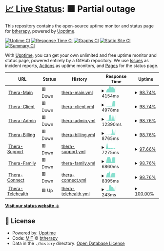 # [📈 Live Status](https://btherapy.github.io/upptime): <!--live status--> **🟧 Partial outage**

This repository contains the open-source uptime monitor and status page for [btherapy](https://btherapy.github.io/upptime), powered by [Upptime](https://github.com/upptime/upptime).

[![Uptime CI](https://github.com/btherapy/upptime/workflows/Uptime%20CI/badge.svg)](https://github.com/btherapy/upptime/actions?query=workflow%3A%22Uptime+CI%22)
[![Response Time CI](https://github.com/btherapy/upptime/workflows/Response%20Time%20CI/badge.svg)](https://github.com/btherapy/upptime/actions?query=workflow%3A%22Response+Time+CI%22)
[![Graphs CI](https://github.com/btherapy/upptime/workflows/Graphs%20CI/badge.svg)](https://github.com/btherapy/upptime/actions?query=workflow%3A%22Graphs+CI%22)
[![Static Site CI](https://github.com/btherapy/upptime/workflows/Static%20Site%20CI/badge.svg)](https://github.com/btherapy/upptime/actions?query=workflow%3A%22Static+Site+CI%22)
[![Summary CI](https://github.com/btherapy/upptime/workflows/Summary%20CI/badge.svg)](https://github.com/btherapy/upptime/actions?query=workflow%3A%22Summary+CI%22)

With [Upptime](https://upptime.js.org), you can get your own unlimited and free uptime monitor and status page, powered entirely by a GitHub repository. We use [Issues](https://github.com/btherapy/upptime/issues) as incident reports, [Actions](https://github.com/btherapy/upptime/actions) as uptime monitors, and [Pages](https://btherapy.github.io/upptime) for the status page.

<!--start: status pages-->
<!-- This summary is generated by Upptime (https://github.com/upptime/upptime) -->
<!-- Do not edit this manually, your changes will be overwritten -->
<!-- prettier-ignore -->
| URL | Status | History | Response Time | Uptime |
| --- | ------ | ------- | ------------- | ------ |
| <img alt="" src="https://icons.duckduckgo.com/ip3/onboarding.therapiasoftware.com.ico" height="13"> [Thera-Main](https://onboarding.therapiasoftware.com/sign_up) | 🟥 Down | [thera-main.yml](https://github.com/TapiTechSolutions/upptime/commits/HEAD/history/thera-main.yml) | <details><summary><img alt="Response time graph" src="./graphs/thera-main/response-time-week.png" height="20"> 4154ms</summary><br><a href="https://btherapy.github.io/upptime/history/thera-main"><img alt="Response time 1505" src="https://img.shields.io/endpoint?url=https%3A%2F%2Fraw.githubusercontent.com%2FTapiTechSolutions%2Fupptime%2FHEAD%2Fapi%2Fthera-main%2Fresponse-time.json"></a><br><a href="https://btherapy.github.io/upptime/history/thera-main"><img alt="24-hour response time 7096" src="https://img.shields.io/endpoint?url=https%3A%2F%2Fraw.githubusercontent.com%2FTapiTechSolutions%2Fupptime%2FHEAD%2Fapi%2Fthera-main%2Fresponse-time-day.json"></a><br><a href="https://btherapy.github.io/upptime/history/thera-main"><img alt="7-day response time 4154" src="https://img.shields.io/endpoint?url=https%3A%2F%2Fraw.githubusercontent.com%2FTapiTechSolutions%2Fupptime%2FHEAD%2Fapi%2Fthera-main%2Fresponse-time-week.json"></a><br><a href="https://btherapy.github.io/upptime/history/thera-main"><img alt="30-day response time 2143" src="https://img.shields.io/endpoint?url=https%3A%2F%2Fraw.githubusercontent.com%2FTapiTechSolutions%2Fupptime%2FHEAD%2Fapi%2Fthera-main%2Fresponse-time-month.json"></a><br><a href="https://btherapy.github.io/upptime/history/thera-main"><img alt="1-year response time 1505" src="https://img.shields.io/endpoint?url=https%3A%2F%2Fraw.githubusercontent.com%2FTapiTechSolutions%2Fupptime%2FHEAD%2Fapi%2Fthera-main%2Fresponse-time-year.json"></a></details> | <details><summary><a href="https://btherapy.github.io/upptime/history/thera-main">98.74%</a></summary><a href="https://btherapy.github.io/upptime/history/thera-main"><img alt="All-time uptime 99.62%" src="https://img.shields.io/endpoint?url=https%3A%2F%2Fraw.githubusercontent.com%2FTapiTechSolutions%2Fupptime%2FHEAD%2Fapi%2Fthera-main%2Fuptime.json"></a><br><a href="https://btherapy.github.io/upptime/history/thera-main"><img alt="24-hour uptime 91.18%" src="https://img.shields.io/endpoint?url=https%3A%2F%2Fraw.githubusercontent.com%2FTapiTechSolutions%2Fupptime%2FHEAD%2Fapi%2Fthera-main%2Fuptime-day.json"></a><br><a href="https://btherapy.github.io/upptime/history/thera-main"><img alt="7-day uptime 98.74%" src="https://img.shields.io/endpoint?url=https%3A%2F%2Fraw.githubusercontent.com%2FTapiTechSolutions%2Fupptime%2FHEAD%2Fapi%2Fthera-main%2Fuptime-week.json"></a><br><a href="https://btherapy.github.io/upptime/history/thera-main"><img alt="30-day uptime 99.17%" src="https://img.shields.io/endpoint?url=https%3A%2F%2Fraw.githubusercontent.com%2FTapiTechSolutions%2Fupptime%2FHEAD%2Fapi%2Fthera-main%2Fuptime-month.json"></a><br><a href="https://btherapy.github.io/upptime/history/thera-main"><img alt="1-year uptime 99.62%" src="https://img.shields.io/endpoint?url=https%3A%2F%2Fraw.githubusercontent.com%2FTapiTechSolutions%2Fupptime%2FHEAD%2Fapi%2Fthera-main%2Fuptime-year.json"></a></details>
| <img alt="" src="https://icons.duckduckgo.com/ip3/ops.therapiaclient.com.ico" height="13"> [Thera-Client](https://ops.therapiaclient.com/client/sign_in) | 🟥 Down | [thera-client.yml](https://github.com/TapiTechSolutions/upptime/commits/HEAD/history/thera-client.yml) | <details><summary><img alt="Response time graph" src="./graphs/thera-client/response-time-week.png" height="20"> 4978ms</summary><br><a href="https://btherapy.github.io/upptime/history/thera-client"><img alt="Response time 6928" src="https://img.shields.io/endpoint?url=https%3A%2F%2Fraw.githubusercontent.com%2FTapiTechSolutions%2Fupptime%2FHEAD%2Fapi%2Fthera-client%2Fresponse-time.json"></a><br><a href="https://btherapy.github.io/upptime/history/thera-client"><img alt="24-hour response time 5428" src="https://img.shields.io/endpoint?url=https%3A%2F%2Fraw.githubusercontent.com%2FTapiTechSolutions%2Fupptime%2FHEAD%2Fapi%2Fthera-client%2Fresponse-time-day.json"></a><br><a href="https://btherapy.github.io/upptime/history/thera-client"><img alt="7-day response time 4978" src="https://img.shields.io/endpoint?url=https%3A%2F%2Fraw.githubusercontent.com%2FTapiTechSolutions%2Fupptime%2FHEAD%2Fapi%2Fthera-client%2Fresponse-time-week.json"></a><br><a href="https://btherapy.github.io/upptime/history/thera-client"><img alt="30-day response time 5412" src="https://img.shields.io/endpoint?url=https%3A%2F%2Fraw.githubusercontent.com%2FTapiTechSolutions%2Fupptime%2FHEAD%2Fapi%2Fthera-client%2Fresponse-time-month.json"></a><br><a href="https://btherapy.github.io/upptime/history/thera-client"><img alt="1-year response time 6928" src="https://img.shields.io/endpoint?url=https%3A%2F%2Fraw.githubusercontent.com%2FTapiTechSolutions%2Fupptime%2FHEAD%2Fapi%2Fthera-client%2Fresponse-time-year.json"></a></details> | <details><summary><a href="https://btherapy.github.io/upptime/history/thera-client">98.74%</a></summary><a href="https://btherapy.github.io/upptime/history/thera-client"><img alt="All-time uptime 99.43%" src="https://img.shields.io/endpoint?url=https%3A%2F%2Fraw.githubusercontent.com%2FTapiTechSolutions%2Fupptime%2FHEAD%2Fapi%2Fthera-client%2Fuptime.json"></a><br><a href="https://btherapy.github.io/upptime/history/thera-client"><img alt="24-hour uptime 91.19%" src="https://img.shields.io/endpoint?url=https%3A%2F%2Fraw.githubusercontent.com%2FTapiTechSolutions%2Fupptime%2FHEAD%2Fapi%2Fthera-client%2Fuptime-day.json"></a><br><a href="https://btherapy.github.io/upptime/history/thera-client"><img alt="7-day uptime 98.74%" src="https://img.shields.io/endpoint?url=https%3A%2F%2Fraw.githubusercontent.com%2FTapiTechSolutions%2Fupptime%2FHEAD%2Fapi%2Fthera-client%2Fuptime-week.json"></a><br><a href="https://btherapy.github.io/upptime/history/thera-client"><img alt="30-day uptime 98.78%" src="https://img.shields.io/endpoint?url=https%3A%2F%2Fraw.githubusercontent.com%2FTapiTechSolutions%2Fupptime%2FHEAD%2Fapi%2Fthera-client%2Fuptime-month.json"></a><br><a href="https://btherapy.github.io/upptime/history/thera-client"><img alt="1-year uptime 99.43%" src="https://img.shields.io/endpoint?url=https%3A%2F%2Fraw.githubusercontent.com%2FTapiTechSolutions%2Fupptime%2FHEAD%2Fapi%2Fthera-client%2Fuptime-year.json"></a></details>
| <img alt="" src="https://icons.duckduckgo.com/ip3/therasoftware.net.ico" height="13"> [Thera-Admin](https://therasoftware.net/admins/sign_in) | 🟥 Down | [thera-admin.yml](https://github.com/TapiTechSolutions/upptime/commits/HEAD/history/thera-admin.yml) | <details><summary><img alt="Response time graph" src="./graphs/thera-admin/response-time-week.png" height="20"> 12390ms</summary><br><a href="https://btherapy.github.io/upptime/history/thera-admin"><img alt="Response time 5302" src="https://img.shields.io/endpoint?url=https%3A%2F%2Fraw.githubusercontent.com%2FTapiTechSolutions%2Fupptime%2FHEAD%2Fapi%2Fthera-admin%2Fresponse-time.json"></a><br><a href="https://btherapy.github.io/upptime/history/thera-admin"><img alt="24-hour response time 20384" src="https://img.shields.io/endpoint?url=https%3A%2F%2Fraw.githubusercontent.com%2FTapiTechSolutions%2Fupptime%2FHEAD%2Fapi%2Fthera-admin%2Fresponse-time-day.json"></a><br><a href="https://btherapy.github.io/upptime/history/thera-admin"><img alt="7-day response time 12390" src="https://img.shields.io/endpoint?url=https%3A%2F%2Fraw.githubusercontent.com%2FTapiTechSolutions%2Fupptime%2FHEAD%2Fapi%2Fthera-admin%2Fresponse-time-week.json"></a><br><a href="https://btherapy.github.io/upptime/history/thera-admin"><img alt="30-day response time 6772" src="https://img.shields.io/endpoint?url=https%3A%2F%2Fraw.githubusercontent.com%2FTapiTechSolutions%2Fupptime%2FHEAD%2Fapi%2Fthera-admin%2Fresponse-time-month.json"></a><br><a href="https://btherapy.github.io/upptime/history/thera-admin"><img alt="1-year response time 5302" src="https://img.shields.io/endpoint?url=https%3A%2F%2Fraw.githubusercontent.com%2FTapiTechSolutions%2Fupptime%2FHEAD%2Fapi%2Fthera-admin%2Fresponse-time-year.json"></a></details> | <details><summary><a href="https://btherapy.github.io/upptime/history/thera-admin">98.76%</a></summary><a href="https://btherapy.github.io/upptime/history/thera-admin"><img alt="All-time uptime 99.63%" src="https://img.shields.io/endpoint?url=https%3A%2F%2Fraw.githubusercontent.com%2FTapiTechSolutions%2Fupptime%2FHEAD%2Fapi%2Fthera-admin%2Fuptime.json"></a><br><a href="https://btherapy.github.io/upptime/history/thera-admin"><img alt="24-hour uptime 91.30%" src="https://img.shields.io/endpoint?url=https%3A%2F%2Fraw.githubusercontent.com%2FTapiTechSolutions%2Fupptime%2FHEAD%2Fapi%2Fthera-admin%2Fuptime-day.json"></a><br><a href="https://btherapy.github.io/upptime/history/thera-admin"><img alt="7-day uptime 98.76%" src="https://img.shields.io/endpoint?url=https%3A%2F%2Fraw.githubusercontent.com%2FTapiTechSolutions%2Fupptime%2FHEAD%2Fapi%2Fthera-admin%2Fuptime-week.json"></a><br><a href="https://btherapy.github.io/upptime/history/thera-admin"><img alt="30-day uptime 99.20%" src="https://img.shields.io/endpoint?url=https%3A%2F%2Fraw.githubusercontent.com%2FTapiTechSolutions%2Fupptime%2FHEAD%2Fapi%2Fthera-admin%2Fuptime-month.json"></a><br><a href="https://btherapy.github.io/upptime/history/thera-admin"><img alt="1-year uptime 99.63%" src="https://img.shields.io/endpoint?url=https%3A%2F%2Fraw.githubusercontent.com%2FTapiTechSolutions%2Fupptime%2FHEAD%2Fapi%2Fthera-admin%2Fuptime-year.json"></a></details>
| <img alt="" src="https://icons.duckduckgo.com/ip3/ops.therapiabilling.com.ico" height="13"> [Thera-Billing](https://ops.therapiabilling.com/users/sign_in) | 🟥 Down | [thera-billing.yml](https://github.com/TapiTechSolutions/upptime/commits/HEAD/history/thera-billing.yml) | <details><summary><img alt="Response time graph" src="./graphs/thera-billing/response-time-week.png" height="20"> 8765ms</summary><br><a href="https://btherapy.github.io/upptime/history/thera-billing"><img alt="Response time 8575" src="https://img.shields.io/endpoint?url=https%3A%2F%2Fraw.githubusercontent.com%2FTapiTechSolutions%2Fupptime%2FHEAD%2Fapi%2Fthera-billing%2Fresponse-time.json"></a><br><a href="https://btherapy.github.io/upptime/history/thera-billing"><img alt="24-hour response time 11717" src="https://img.shields.io/endpoint?url=https%3A%2F%2Fraw.githubusercontent.com%2FTapiTechSolutions%2Fupptime%2FHEAD%2Fapi%2Fthera-billing%2Fresponse-time-day.json"></a><br><a href="https://btherapy.github.io/upptime/history/thera-billing"><img alt="7-day response time 8765" src="https://img.shields.io/endpoint?url=https%3A%2F%2Fraw.githubusercontent.com%2FTapiTechSolutions%2Fupptime%2FHEAD%2Fapi%2Fthera-billing%2Fresponse-time-week.json"></a><br><a href="https://btherapy.github.io/upptime/history/thera-billing"><img alt="30-day response time 7501" src="https://img.shields.io/endpoint?url=https%3A%2F%2Fraw.githubusercontent.com%2FTapiTechSolutions%2Fupptime%2FHEAD%2Fapi%2Fthera-billing%2Fresponse-time-month.json"></a><br><a href="https://btherapy.github.io/upptime/history/thera-billing"><img alt="1-year response time 8575" src="https://img.shields.io/endpoint?url=https%3A%2F%2Fraw.githubusercontent.com%2FTapiTechSolutions%2Fupptime%2FHEAD%2Fapi%2Fthera-billing%2Fresponse-time-year.json"></a></details> | <details><summary><a href="https://btherapy.github.io/upptime/history/thera-billing">98.76%</a></summary><a href="https://btherapy.github.io/upptime/history/thera-billing"><img alt="All-time uptime 99.47%" src="https://img.shields.io/endpoint?url=https%3A%2F%2Fraw.githubusercontent.com%2FTapiTechSolutions%2Fupptime%2FHEAD%2Fapi%2Fthera-billing%2Fuptime.json"></a><br><a href="https://btherapy.github.io/upptime/history/thera-billing"><img alt="24-hour uptime 91.30%" src="https://img.shields.io/endpoint?url=https%3A%2F%2Fraw.githubusercontent.com%2FTapiTechSolutions%2Fupptime%2FHEAD%2Fapi%2Fthera-billing%2Fuptime-day.json"></a><br><a href="https://btherapy.github.io/upptime/history/thera-billing"><img alt="7-day uptime 98.76%" src="https://img.shields.io/endpoint?url=https%3A%2F%2Fraw.githubusercontent.com%2FTapiTechSolutions%2Fupptime%2FHEAD%2Fapi%2Fthera-billing%2Fuptime-week.json"></a><br><a href="https://btherapy.github.io/upptime/history/thera-billing"><img alt="30-day uptime 98.85%" src="https://img.shields.io/endpoint?url=https%3A%2F%2Fraw.githubusercontent.com%2FTapiTechSolutions%2Fupptime%2FHEAD%2Fapi%2Fthera-billing%2Fuptime-month.json"></a><br><a href="https://btherapy.github.io/upptime/history/thera-billing"><img alt="1-year uptime 99.47%" src="https://img.shields.io/endpoint?url=https%3A%2F%2Fraw.githubusercontent.com%2FTapiTechSolutions%2Fupptime%2FHEAD%2Fapi%2Fthera-billing%2Fuptime-year.json"></a></details>
| <img alt="" src="https://icons.duckduckgo.com/ip3/ops.therapiasupport.com.ico" height="13"> [Thera-Support](https://ops.therapiasupport.com/en) | 🟥 Down | [thera-support.yml](https://github.com/TapiTechSolutions/upptime/commits/HEAD/history/thera-support.yml) | <details><summary><img alt="Response time graph" src="./graphs/thera-support/response-time-week.png" height="20"> 7275ms</summary><br><a href="https://btherapy.github.io/upptime/history/thera-support"><img alt="Response time 6682" src="https://img.shields.io/endpoint?url=https%3A%2F%2Fraw.githubusercontent.com%2FTapiTechSolutions%2Fupptime%2FHEAD%2Fapi%2Fthera-support%2Fresponse-time.json"></a><br><a href="https://btherapy.github.io/upptime/history/thera-support"><img alt="24-hour response time 10476" src="https://img.shields.io/endpoint?url=https%3A%2F%2Fraw.githubusercontent.com%2FTapiTechSolutions%2Fupptime%2FHEAD%2Fapi%2Fthera-support%2Fresponse-time-day.json"></a><br><a href="https://btherapy.github.io/upptime/history/thera-support"><img alt="7-day response time 7275" src="https://img.shields.io/endpoint?url=https%3A%2F%2Fraw.githubusercontent.com%2FTapiTechSolutions%2Fupptime%2FHEAD%2Fapi%2Fthera-support%2Fresponse-time-week.json"></a><br><a href="https://btherapy.github.io/upptime/history/thera-support"><img alt="30-day response time 10147" src="https://img.shields.io/endpoint?url=https%3A%2F%2Fraw.githubusercontent.com%2FTapiTechSolutions%2Fupptime%2FHEAD%2Fapi%2Fthera-support%2Fresponse-time-month.json"></a><br><a href="https://btherapy.github.io/upptime/history/thera-support"><img alt="1-year response time 6682" src="https://img.shields.io/endpoint?url=https%3A%2F%2Fraw.githubusercontent.com%2FTapiTechSolutions%2Fupptime%2FHEAD%2Fapi%2Fthera-support%2Fresponse-time-year.json"></a></details> | <details><summary><a href="https://btherapy.github.io/upptime/history/thera-support">97.66%</a></summary><a href="https://btherapy.github.io/upptime/history/thera-support"><img alt="All-time uptime 99.50%" src="https://img.shields.io/endpoint?url=https%3A%2F%2Fraw.githubusercontent.com%2FTapiTechSolutions%2Fupptime%2FHEAD%2Fapi%2Fthera-support%2Fuptime.json"></a><br><a href="https://btherapy.github.io/upptime/history/thera-support"><img alt="24-hour uptime 91.29%" src="https://img.shields.io/endpoint?url=https%3A%2F%2Fraw.githubusercontent.com%2FTapiTechSolutions%2Fupptime%2FHEAD%2Fapi%2Fthera-support%2Fuptime-day.json"></a><br><a href="https://btherapy.github.io/upptime/history/thera-support"><img alt="7-day uptime 97.66%" src="https://img.shields.io/endpoint?url=https%3A%2F%2Fraw.githubusercontent.com%2FTapiTechSolutions%2Fupptime%2FHEAD%2Fapi%2Fthera-support%2Fuptime-week.json"></a><br><a href="https://btherapy.github.io/upptime/history/thera-support"><img alt="30-day uptime 98.94%" src="https://img.shields.io/endpoint?url=https%3A%2F%2Fraw.githubusercontent.com%2FTapiTechSolutions%2Fupptime%2FHEAD%2Fapi%2Fthera-support%2Fuptime-month.json"></a><br><a href="https://btherapy.github.io/upptime/history/thera-support"><img alt="1-year uptime 99.50%" src="https://img.shields.io/endpoint?url=https%3A%2F%2Fraw.githubusercontent.com%2FTapiTechSolutions%2Fupptime%2FHEAD%2Fapi%2Fthera-support%2Fuptime-year.json"></a></details>
| <img alt="" src="https://icons.duckduckgo.com/ip3/ops.therapiafamily.com.ico" height="13"> [Thera-Family](https://ops.therapiafamily.com/family/sign_in) | 🟥 Down | [thera-family.yml](https://github.com/TapiTechSolutions/upptime/commits/HEAD/history/thera-family.yml) | <details><summary><img alt="Response time graph" src="./graphs/thera-family/response-time-week.png" height="20"> 6860ms</summary><br><a href="https://btherapy.github.io/upptime/history/thera-family"><img alt="Response time 10323" src="https://img.shields.io/endpoint?url=https%3A%2F%2Fraw.githubusercontent.com%2FTapiTechSolutions%2Fupptime%2FHEAD%2Fapi%2Fthera-family%2Fresponse-time.json"></a><br><a href="https://btherapy.github.io/upptime/history/thera-family"><img alt="24-hour response time 4123" src="https://img.shields.io/endpoint?url=https%3A%2F%2Fraw.githubusercontent.com%2FTapiTechSolutions%2Fupptime%2FHEAD%2Fapi%2Fthera-family%2Fresponse-time-day.json"></a><br><a href="https://btherapy.github.io/upptime/history/thera-family"><img alt="7-day response time 6860" src="https://img.shields.io/endpoint?url=https%3A%2F%2Fraw.githubusercontent.com%2FTapiTechSolutions%2Fupptime%2FHEAD%2Fapi%2Fthera-family%2Fresponse-time-week.json"></a><br><a href="https://btherapy.github.io/upptime/history/thera-family"><img alt="30-day response time 9417" src="https://img.shields.io/endpoint?url=https%3A%2F%2Fraw.githubusercontent.com%2FTapiTechSolutions%2Fupptime%2FHEAD%2Fapi%2Fthera-family%2Fresponse-time-month.json"></a><br><a href="https://btherapy.github.io/upptime/history/thera-family"><img alt="1-year response time 10323" src="https://img.shields.io/endpoint?url=https%3A%2F%2Fraw.githubusercontent.com%2FTapiTechSolutions%2Fupptime%2FHEAD%2Fapi%2Fthera-family%2Fresponse-time-year.json"></a></details> | <details><summary><a href="https://btherapy.github.io/upptime/history/thera-family">98.76%</a></summary><a href="https://btherapy.github.io/upptime/history/thera-family"><img alt="All-time uptime 99.63%" src="https://img.shields.io/endpoint?url=https%3A%2F%2Fraw.githubusercontent.com%2FTapiTechSolutions%2Fupptime%2FHEAD%2Fapi%2Fthera-family%2Fuptime.json"></a><br><a href="https://btherapy.github.io/upptime/history/thera-family"><img alt="24-hour uptime 91.29%" src="https://img.shields.io/endpoint?url=https%3A%2F%2Fraw.githubusercontent.com%2FTapiTechSolutions%2Fupptime%2FHEAD%2Fapi%2Fthera-family%2Fuptime-day.json"></a><br><a href="https://btherapy.github.io/upptime/history/thera-family"><img alt="7-day uptime 98.76%" src="https://img.shields.io/endpoint?url=https%3A%2F%2Fraw.githubusercontent.com%2FTapiTechSolutions%2Fupptime%2FHEAD%2Fapi%2Fthera-family%2Fuptime-week.json"></a><br><a href="https://btherapy.github.io/upptime/history/thera-family"><img alt="30-day uptime 99.20%" src="https://img.shields.io/endpoint?url=https%3A%2F%2Fraw.githubusercontent.com%2FTapiTechSolutions%2Fupptime%2FHEAD%2Fapi%2Fthera-family%2Fuptime-month.json"></a><br><a href="https://btherapy.github.io/upptime/history/thera-family"><img alt="1-year uptime 99.63%" src="https://img.shields.io/endpoint?url=https%3A%2F%2Fraw.githubusercontent.com%2FTapiTechSolutions%2Fupptime%2FHEAD%2Fapi%2Fthera-family%2Fuptime-year.json"></a></details>
| <img alt="" src="https://icons.duckduckgo.com/ip3/ops.therapiaconnect.com.ico" height="13"> [Thera-Connect](https://ops.therapiaconnect.com/referrals/sign_in) | 🟥 Down | [thera-connect.yml](https://github.com/TapiTechSolutions/upptime/commits/HEAD/history/thera-connect.yml) | <details><summary><img alt="Response time graph" src="./graphs/thera-connect/response-time-week.png" height="20"> 8395ms</summary><br><a href="https://btherapy.github.io/upptime/history/thera-connect"><img alt="Response time 11206" src="https://img.shields.io/endpoint?url=https%3A%2F%2Fraw.githubusercontent.com%2FTapiTechSolutions%2Fupptime%2FHEAD%2Fapi%2Fthera-connect%2Fresponse-time.json"></a><br><a href="https://btherapy.github.io/upptime/history/thera-connect"><img alt="24-hour response time 5036" src="https://img.shields.io/endpoint?url=https%3A%2F%2Fraw.githubusercontent.com%2FTapiTechSolutions%2Fupptime%2FHEAD%2Fapi%2Fthera-connect%2Fresponse-time-day.json"></a><br><a href="https://btherapy.github.io/upptime/history/thera-connect"><img alt="7-day response time 8395" src="https://img.shields.io/endpoint?url=https%3A%2F%2Fraw.githubusercontent.com%2FTapiTechSolutions%2Fupptime%2FHEAD%2Fapi%2Fthera-connect%2Fresponse-time-week.json"></a><br><a href="https://btherapy.github.io/upptime/history/thera-connect"><img alt="30-day response time 10261" src="https://img.shields.io/endpoint?url=https%3A%2F%2Fraw.githubusercontent.com%2FTapiTechSolutions%2Fupptime%2FHEAD%2Fapi%2Fthera-connect%2Fresponse-time-month.json"></a><br><a href="https://btherapy.github.io/upptime/history/thera-connect"><img alt="1-year response time 11206" src="https://img.shields.io/endpoint?url=https%3A%2F%2Fraw.githubusercontent.com%2FTapiTechSolutions%2Fupptime%2FHEAD%2Fapi%2Fthera-connect%2Fresponse-time-year.json"></a></details> | <details><summary><a href="https://btherapy.github.io/upptime/history/thera-connect">98.76%</a></summary><a href="https://btherapy.github.io/upptime/history/thera-connect"><img alt="All-time uptime 99.61%" src="https://img.shields.io/endpoint?url=https%3A%2F%2Fraw.githubusercontent.com%2FTapiTechSolutions%2Fupptime%2FHEAD%2Fapi%2Fthera-connect%2Fuptime.json"></a><br><a href="https://btherapy.github.io/upptime/history/thera-connect"><img alt="24-hour uptime 91.29%" src="https://img.shields.io/endpoint?url=https%3A%2F%2Fraw.githubusercontent.com%2FTapiTechSolutions%2Fupptime%2FHEAD%2Fapi%2Fthera-connect%2Fuptime-day.json"></a><br><a href="https://btherapy.github.io/upptime/history/thera-connect"><img alt="7-day uptime 98.76%" src="https://img.shields.io/endpoint?url=https%3A%2F%2Fraw.githubusercontent.com%2FTapiTechSolutions%2Fupptime%2FHEAD%2Fapi%2Fthera-connect%2Fuptime-week.json"></a><br><a href="https://btherapy.github.io/upptime/history/thera-connect"><img alt="30-day uptime 99.20%" src="https://img.shields.io/endpoint?url=https%3A%2F%2Fraw.githubusercontent.com%2FTapiTechSolutions%2Fupptime%2FHEAD%2Fapi%2Fthera-connect%2Fuptime-month.json"></a><br><a href="https://btherapy.github.io/upptime/history/thera-connect"><img alt="1-year uptime 99.61%" src="https://img.shields.io/endpoint?url=https%3A%2F%2Fraw.githubusercontent.com%2FTapiTechSolutions%2Fupptime%2FHEAD%2Fapi%2Fthera-connect%2Fuptime-year.json"></a></details>
| <img alt="" src="https://icons.duckduckgo.com/ip3/telehealth.therapiasoftware.com.ico" height="13"> [Thera-Telehealth](https://telehealth.therapiasoftware.com/test) | 🟩 Up | [thera-telehealth.yml](https://github.com/TapiTechSolutions/upptime/commits/HEAD/history/thera-telehealth.yml) | <details><summary><img alt="Response time graph" src="./graphs/thera-telehealth/response-time-week.png" height="20"> 243ms</summary><br><a href="https://btherapy.github.io/upptime/history/thera-telehealth"><img alt="Response time 199" src="https://img.shields.io/endpoint?url=https%3A%2F%2Fraw.githubusercontent.com%2FTapiTechSolutions%2Fupptime%2FHEAD%2Fapi%2Fthera-telehealth%2Fresponse-time.json"></a><br><a href="https://btherapy.github.io/upptime/history/thera-telehealth"><img alt="24-hour response time 381" src="https://img.shields.io/endpoint?url=https%3A%2F%2Fraw.githubusercontent.com%2FTapiTechSolutions%2Fupptime%2FHEAD%2Fapi%2Fthera-telehealth%2Fresponse-time-day.json"></a><br><a href="https://btherapy.github.io/upptime/history/thera-telehealth"><img alt="7-day response time 243" src="https://img.shields.io/endpoint?url=https%3A%2F%2Fraw.githubusercontent.com%2FTapiTechSolutions%2Fupptime%2FHEAD%2Fapi%2Fthera-telehealth%2Fresponse-time-week.json"></a><br><a href="https://btherapy.github.io/upptime/history/thera-telehealth"><img alt="30-day response time 198" src="https://img.shields.io/endpoint?url=https%3A%2F%2Fraw.githubusercontent.com%2FTapiTechSolutions%2Fupptime%2FHEAD%2Fapi%2Fthera-telehealth%2Fresponse-time-month.json"></a><br><a href="https://btherapy.github.io/upptime/history/thera-telehealth"><img alt="1-year response time 199" src="https://img.shields.io/endpoint?url=https%3A%2F%2Fraw.githubusercontent.com%2FTapiTechSolutions%2Fupptime%2FHEAD%2Fapi%2Fthera-telehealth%2Fresponse-time-year.json"></a></details> | <details><summary><a href="https://btherapy.github.io/upptime/history/thera-telehealth">100.00%</a></summary><a href="https://btherapy.github.io/upptime/history/thera-telehealth"><img alt="All-time uptime 100.00%" src="https://img.shields.io/endpoint?url=https%3A%2F%2Fraw.githubusercontent.com%2FTapiTechSolutions%2Fupptime%2FHEAD%2Fapi%2Fthera-telehealth%2Fuptime.json"></a><br><a href="https://btherapy.github.io/upptime/history/thera-telehealth"><img alt="24-hour uptime 100.00%" src="https://img.shields.io/endpoint?url=https%3A%2F%2Fraw.githubusercontent.com%2FTapiTechSolutions%2Fupptime%2FHEAD%2Fapi%2Fthera-telehealth%2Fuptime-day.json"></a><br><a href="https://btherapy.github.io/upptime/history/thera-telehealth"><img alt="7-day uptime 100.00%" src="https://img.shields.io/endpoint?url=https%3A%2F%2Fraw.githubusercontent.com%2FTapiTechSolutions%2Fupptime%2FHEAD%2Fapi%2Fthera-telehealth%2Fuptime-week.json"></a><br><a href="https://btherapy.github.io/upptime/history/thera-telehealth"><img alt="30-day uptime 100.00%" src="https://img.shields.io/endpoint?url=https%3A%2F%2Fraw.githubusercontent.com%2FTapiTechSolutions%2Fupptime%2FHEAD%2Fapi%2Fthera-telehealth%2Fuptime-month.json"></a><br><a href="https://btherapy.github.io/upptime/history/thera-telehealth"><img alt="1-year uptime 100.00%" src="https://img.shields.io/endpoint?url=https%3A%2F%2Fraw.githubusercontent.com%2FTapiTechSolutions%2Fupptime%2FHEAD%2Fapi%2Fthera-telehealth%2Fuptime-year.json"></a></details>

<!--end: status pages-->

[**Visit our status website →**](https://btherapy.github.io/upptime)

## 📄 License

- Powered by: [Upptime](https://github.com/upptime/upptime)
- Code: [MIT](./LICENSE) © [btherapy](https://btherapy.github.io/upptime)
- Data in the `./history` directory: [Open Database License](https://opendatacommons.org/licenses/odbl/1-0/)
